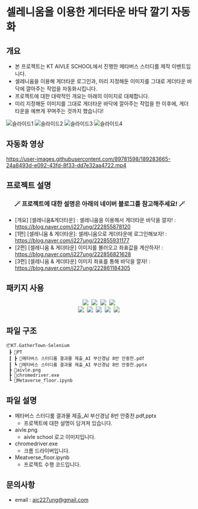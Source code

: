 # 셀레니움을 이용한 게더타운 바닥 깔기 자동화

## 개요
* 본 프로젝트는 KT AIVLE SCHOOL에서 진행한 메타버스 스터디룸 제작 이벤트입니다.
* 셀레니움을 이용해 게더타운 로그인과, 미리 지정해둔 이미지를 그대로 게더타운 바닥에 깔아주는 작업을 자동화시킵니다.
* 프로젝트에 대한 대략적인 개요는 아래의 이미지로 대체합니다.
* 미리 지정해둔 이미지를 그대로 게더타운 바닥에 깔아주는 작업을 한 이후에, 게더타운을 예쁘게 꾸며주는 것까지 했습니다!


![슬라이드1](https://user-images.githubusercontent.com/89781598/189295868-91637130-2e48-4385-9c54-1eebad2b954c.JPG)
![슬라이드2](https://user-images.githubusercontent.com/89781598/189295873-ad0f87fd-155f-4d6c-b310-4b0e85ff23c7.JPG)
![슬라이드3](https://user-images.githubusercontent.com/89781598/189295878-2979a23f-c593-4a05-a8b2-4655af2e47e9.JPG)
![슬라이드4](https://user-images.githubusercontent.com/89781598/189295882-1481d766-693e-4b19-beff-471d466808fa.JPG)

## 자동화 영상
https://user-images.githubusercontent.com/89781598/189283665-24a8493d-e092-43fd-8f33-dd7e32aa4722.mp4

## 프로젝트 설명
<h3 align="center">🪄 프로젝트에 대한 설명은 아래의 네이버 블로그를 참고해주세요! 🪄</h3>

- [개요] [셀레니움&게더타운] : 셀레니움을 이용해서 게더타운 바닥을 깔자! : https://blog.naver.com/j227ung/222855878120
- [1편] [셀레니움 & 게더타운]: 셀레니움으로 게더타운에 로그인해보자! : https://blog.naver.com/j227ung/222855931177
- [2편] [셀레니움 & 게더타운] 이미지를 불러오고 좌표값을 계산하자! : https://blog.naver.com/j227ung/222856821628
- [3편] [셀레니움 & 게더타운] 이미지 좌표를 통해 바닥을 깔자! : https://blog.naver.com/j227ung/222861184305


## 패키지 사용

<p align="center">
  <img src="https://img.shields.io/badge/NumPy-013243?style=flat-square&logo=NumPy&logoColor=white"/></a>&nbsp
  <img src="https://img.shields.io/badge/scikit-learn-F7931E?style=flat-square&logo=scikit-learn&logoColor=white"/></a>&nbsp
  <img src="https://img.shields.io/badge/OpenCV-5C3EE8?style=flat-square&logo=OpenCV&logoColor=white"/></a>&nbsp
  <img src="https://img.shields.io/badge/Selenium-43B02A?style=flat-square&logo=Selenium&logoColor=white"/></a>&nbsp
  <br>
    <img src="https://img.shields.io/badge/-pyautogui-blue"/></a>&nbsp
    <img src="https://img.shields.io/badge/-matplotlib-blue"/></a>&nbsp
    <img src="https://img.shields.io/badge/-undetected chromedriver-black"/></a>&nbsp
    <img src="https://img.shields.io/badge/-time-black"/></a>&nbsp
    <img src="https://img.shields.io/badge/-PIL-green"/></a>&nbsp
    
</p>

## 파일 구조
```
📦KT.GatherTown-Selenium
 ┣ 📂PT
 ┃ ┣ 📜메타버스 스터디룸 결과물 제출_AI 부산경남 8반 안중찬.pdf
 ┃ ┗ 📜메타버스 스터디룸 결과물 제출_AI 부산경남 8반 안중찬.pptx
 ┣ 📜aivle.png
 ┣ 📜chromedriver.exe
 ┗ 📜Metaverse_floor.ipynb
```

## 파일 설명
- 메타버스 스터디룸 결과물 제출_AI 부산경남 8반 안중찬.pdf,pptx
    - 프로젝트에 대한 설명이 담겨져 있습니다.
- aivle.png
    - aivle school 로고 이미지입니다.
- chromedriver.exe
    - 크롬 드라이버입니다.
- Meatverse_floor.ipynb
    - 프로젝트 수행 코드입니다.

## 문의사항
* email : ajc227ung@gmail.com

